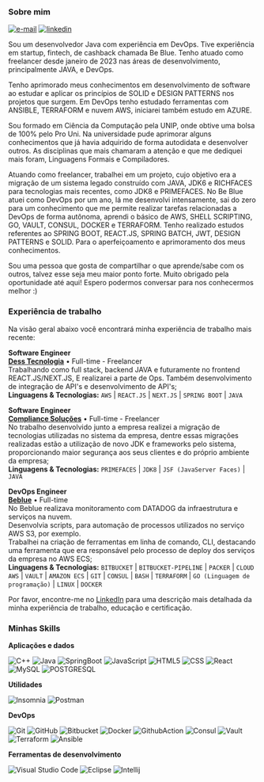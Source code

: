 ### Sobre mim

[![e-mail](https://img.shields.io/badge/-edson@facioli.dev.br-000000?style=flat-square&labelColor=000000&logo=gmail&logoColor=white&link=malito:edson@facioli.dev.br)](malito:edson@facioli.dev.br)
[![linkedin](https://img.shields.io/badge/-Edson%20Facioli-0000FF?style=flat-square&labelColor=0000FF&logo=linkedin&logoColor=white&link=https://www.linkedin.com/in/edson-facioli/)](https://www.linkedin.com/in/edson-facioli/)

Sou um desenvolvedor Java com experiência em DevOps. Tive experiência em startup, fintech, de cashback chamada Be Blue. Tenho atuado como freelancer desde janeiro de 2023 nas áreas de desenvolvimento, principalmente JAVA, e DevOps. 

Tenho aprimorado meus conhecimentos em desenvolvimento de software ao estudar e aplicar os princípios de SOLID e DESIGN PATTERNS nos projetos que surgem. Em DevOps tenho estudado ferramentas com ANSIBLE, TERRAFORM e nuvem AWS, iniciarei também estudo em AZURE. 

Sou formado em Ciência da Computação pela UNIP, onde obtive uma bolsa de 100% pelo Pro Uni. Na universidade pude aprimorar alguns conhecimentos que já havia adquirido de forma autodidata e desenvolver outros. As disciplinas que mais chamaram a atenção e que me dediquei mais foram, Linguagens Formais e Compiladores. 

Atuando como freelancer, trabalhei em um projeto, cujo objetivo era a migração de um sistema legado construído com JAVA, JDK6 e RICHFACES para tecnologias mais recentes, como JDK8 e PRIMEFACES. No Be Blue atuei como DevOps por um ano, lá me desenvolvi intensamente, sai do zero para um conhecimento que me permite realizar tarefas relacionadas a DevOps de forma autônoma, aprendi o básico de AWS, SHELL SCRIPTING, GO, VAULT, CONSUL, DOCKER e TERRAFORM. Tenho realizado estudos referentes ao SPRING BOOT, REACT.JS, SPRING BATCH, JWT, DESIGN PATTERNS e SOLID. Para o aperfeiçoamento e aprimoramento dos meus conhecimentos. 

Sou uma pessoa que gosta de compartilhar o que aprende/sabe com os outros, talvez esse seja meu maior ponto forte. Muito obrigado pela oportunidade até aqui! Espero podermos conversar para nos conhecermos melhor :)

### Experiência de trabalho

Na visão geral abaixo você encontrará minha experiência de trabalho mais recente:

**Software Engineer** \
[**Dess Tecnologia**](http://www.desstecnologia.com.br/) • Full-time - Freelancer \
Trabalhando como full stack, backend JAVA e futuramente no frontend REACT.JS/NEXT.JS, E realizarei a parte de Ops. Também desenvolvimento de integração de API's e desenvolvimento de
API's; \
**Linguagens & Tecnologias:** `AWS` | `REACT.JS` | `NEXT.JS` | `SPRING BOOT` | `JAVA`
 <br/>

**Software Engineer** \
[**Compliance Soluções**](https://compliancesolucoes.com.br/) • Full-time - Freelancer \
No trabalho desenvolvido junto a empresa realizei a migração de tecnologias utilizadas no sistema da empresa, dentre essas migrações realizadas estão a utilização de novo JDK e frameworks pelo sistema, proporcionando maior segurança aos seus clientes e do próprio ambiente da empresa; \
**Linguagens & Tecnologias:** `PRIMEFACES` | `JDK8` | `JSF (JavaServer Faces)` | `JAVA`

**DevOps Engineer** \
[**Beblue**](https://www.linkedin.com/company/beblueapp/) • Full-time \
No Beblue realizava monitoramento com DATADOG da infraestrutura e serviços na nuvem. \
Desenvolvia scripts, para automação de processos utilizados no serviço AWS S3, por exemplo. \
Trabalhei na criação de ferramentas em linha de comando, CLI, destacando uma ferramenta que era responsável pelo processo de deploy dos serviços da empresa no AWS ECS;\
**Linguagens & Tecnologias:** `BITBUCKET` | `BITBUCKET-PIPELINE` | `PACKER` | `CLOUD AWS` | `VAULT` | `AMAZON ECS` | `GIT` | `CONSUL` | `BASH` | `TERRAFORM` | `GO (Linguagem de programação)` | `LINUX` | `DOCKER`


Por favor, encontre-me no [LinkedIn](https://www.linkedin.com/in/edson-facioli/) para uma descrição mais detalhada da minha experiência de trabalho, educação e certificação.

<h3>Minhas Skills</h3>

**Aplicações e dados**

![C++](https://img.shields.io/badge/-C-333333?style=flat&logo=C%2B%2B&logoColor=FFF)
![Java](https://img.shields.io/badge/-Java-333333?style=flat&logo=openjdk&logoColor=FFF)
![SpringBoot](https://img.shields.io/badge/-Spring%20Boot-333333?style=flat&logo=springboot&logoColor=FFF)
![JavaScript](https://img.shields.io/badge/-JavaScript-333333?style=flat&logo=javascript&logoColor=FFF)
![HTML5](https://img.shields.io/badge/-HTML5-333333?style=flat&logo=HTML5&logoColor=FFF)
![CSS](https://img.shields.io/badge/-CSS-333333?style=flat&logo=CSS3&logoColor=FFF)
![React](https://img.shields.io/badge/-React-333333?style=flat&logo=react&logoColor=FFF)
![MySQL](https://img.shields.io/badge/-MySQL-333333?style=flat&logo=mysql&logoColor=FFF)
![POSTGRESQL](https://img.shields.io/badge/-PostgreSQL-333333?style=flat&logo=postgresql&logoColor=FFF)

**Utilidades**

![Insomnia](https://img.shields.io/badge/-Insomnia-333333?style=flat&logo=insomnia&logoColor=FFF)
![Postman](https://img.shields.io/badge/-Postman-333333?style=flat&logo=postman&logoColor=FFF)

**DevOps**

![Git](https://img.shields.io/badge/-Git-333333?style=flat&logo=git&logoColor=FFF)
![GitHub](https://img.shields.io/badge/-GitHub-333333?style=flat&logo=github&logoColor=FFF)
![Bitbucket](https://img.shields.io/badge/-Bitbucket-333333?style=flat&logo=bitbucket&logoColor=FFF)
![Docker](https://img.shields.io/badge/-Docker-333333?style=flat&logo=docker&logoColor=FFF)
![GithubAction](https://img.shields.io/badge/-GitHub%20Actions-333333?style=flat&logo=githubactions&logoColor=FFF)
![Consul](https://img.shields.io/badge/-Consul-333333?style=flat&logo=consul&logoColor=FFF)
![Vault](https://img.shields.io/badge/-Vault-333333?style=flat&logo=vault&logoColor=FFF)
![Terraform](https://img.shields.io/badge/-Terraform-333333?style=flat&logo=terraform&logoColor=FFF)
![Ansible](https://img.shields.io/badge/-Ansible-333333?style=flat&logo=ansible&logoColor=FFF)

**Ferramentas de desenvolvimento**

![Visual Studio Code](https://img.shields.io/badge/-Visual%20Studio%20Code-333333?style=flat&logo=visual-studio-code&logoColor=FFF)
![Eclipse](https://img.shields.io/badge/-Eclipse-333333?style=flat&logo=eclipse-ide&logoColor=FFF)
![Intellij](https://img.shields.io/badge/-Intellij-333333?style=flat&logo=intellijidea&logoColor=FFF)


